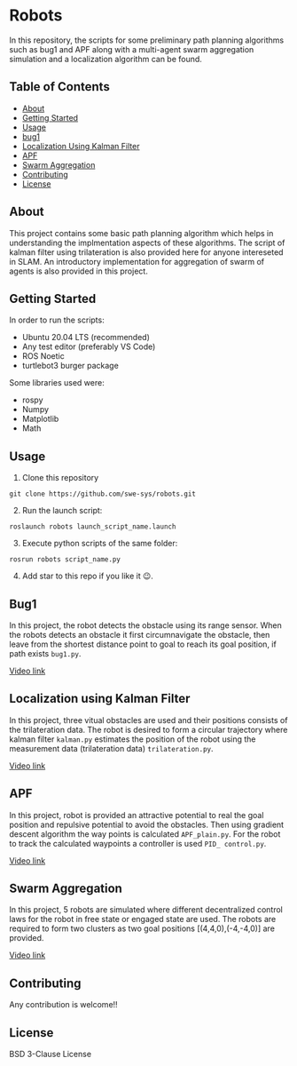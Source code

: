 # Robots

In this repository, the scripts for some preliminary path planning algorithms such as bug1 and APF along with a multi-agent swarm aggregation simulation  and a localization algorithm can be found. 

## Table of Contents

- [About](#about)
- [Getting Started](#getting-started)
- [Usage](#usage)
- [bug1](#bug1)
- [Localization Using Kalman Filter](#localization-using-kalman-filter)
- [APF](#apf)
- [Swarm Aggregation](#swarm-aggregation)
- [Contributing](#contributing)
- [License](#license)

## About

This project contains some basic path planning algorithm which helps in understanding the implmentation aspects of these algorithms. The script of kalman filter using trilateration is also provided here for anyone intereseted in SLAM. An introductory implementation for aggregation of swarm of agents is also provided in this project.

## Getting Started

In order to run the scripts:

- Ubuntu 20.04 LTS (recommended)
- Any test editor (preferably VS Code)
- ROS Noetic
- turtlebot3 burger package

Some libraries used were:

- rospy
- Numpy
- Matplotlib
- Math

## Usage

1. Clone this repository
```terminal
git clone https://github.com/swe-sys/robots.git
```
2. Run the launch script:
```terminal
roslaunch robots launch_script_name.launch
```
3. Execute python scripts of the same folder:
```terminal
rosrun robots script_name.py
```
4. Add star to this repo if you like it :wink:.

## Bug1
In this project, the robot detects the obstacle using its range sensor. When the robots detects an obstacle it first circumnavigate the obstacle, then leave from the shortest distance point to goal to reach its goal position, if path exists `bug1.py`.

[Video link](https://youtu.be/wd_Phg3HXcM)

## Localization using Kalman Filter
In this project, three vitual obstacles are used and their positions consists of the trilateration data. The robot is desired to form a circular trajectory where kalman filter `kalman.py` estimates the position of the robot using the measurement data (trilateration data) `trilateration.py`.

[Video link](https://youtu.be/P0tuQVYqXrM)

## APF
In this project, robot is provided an attractive potential to real the goal position and repulsive potential to avoid the obstacles. Then using gradient descent algorithm the way points is calculated `APF_plain.py`. For the robot to track the calculated waypoints a controller is used `PID_ control.py`.

[Video link](https://youtu.be/V81wMWcY6U8)

## Swarm Aggregation
In this project, 5 robots are simulated where different decentralized control laws for the robot in free state or engaged state are used. The robots are required to form two clusters as two goal positions [(4,4,0),(-4,-4,0)] are provided.

[Video link](https://youtu.be/jrXQiQKZzQ8)

## Contributing

Any contribution is welcome!! 

## License

BSD 3-Clause License
